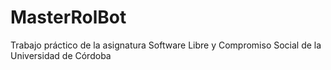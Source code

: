 # MasterRolBot
Trabajo práctico de la asignatura Software Libre y Compromiso Social de la Universidad de Córdoba
